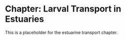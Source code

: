 # Chapter\: Larval Transport in Estuaries

This is a placeholder for the estuarine transport chapter.

